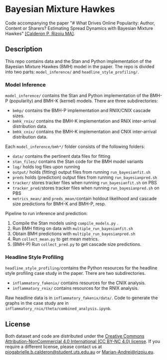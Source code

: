 # Bayesian Mixture Hawkes

Code accompanying the paper "# What Drives Online Popularity: Author, Content or Sharers? Estimating Spread Dynamics with Bayesian Mixture Hawkes" [[Calderon P, Rizoiu MA]](https://arxiv.org/pdf/2406.03390).

## Description

This repo contains data and the Stan and Python implementation of the Bayesian Mixture Hawkes (BMH) model in the paper. The repo is divided into two parts: `model_inference/` and `headline_style_profiling/`.

### Model Inference
`model_inference/` contains the Stan and Python implementation of the BMH-P (popularity) and BMH-K (kernel) models. There are three subdirectories:
* `bmhp/` contains the BMH-P implementation and RNIX/CNIX cascade sizes.
* `bmhk_rnix/` contains the BMH-K implementation and RNIX inter-arrival distribution data.
* `bmhk_cnix/` contains the BMH-K implementation and CNIX inter-arrival distribution data.

Each `model_inference/bmh*/` folder consists of the following folders:
* `data/` contains the pertinent data files for fitting
* `stan_files/` contains the Stan code for the BMH model variants
* `log/` holds log files upon running
* `output/` holds (fitting) output files from running `run_bayesianfit.sh`
* `preds` holds (prediction) output files from running `run_bayesianpred.sh`
* `tracker/` stores tracker files when running `run_bayesianfit.sh` on PBS
* `tracker_pred/`stores tracker files when running `run_bayesianpred.sh` on PBS
* `metrics_mean/` and `preds_mean/`contain holdout likelihood and cascade size predictions for BMH-K and BMH-P, resp.

Pipeline to run inference and prediction:
1. Compile the Stan models using `compile_models.py` .
2. Run BMH fitting on data with `multiple_run_bayesianfit.sh`
3. Obtain BMH predictions with `multiple_run_bayesianpred.sh`
4. Run `collect_mean.py` to get mean metrics.
5. (BMH-P) Run `collect_pred.py` to get cascade size predictions.

### Headline Style Profiling
`headline_style_profiling/`contains the Python resources for the headline style profiling case study in the paper. There are two subdirectories.
- `inflammatory_fakenix/` contains resources for the CNIX analysis.
- `inflammatory_rnix/`  contains resources for the RNIX analysis.

Raw headline data is in `inflammatory_fakenix/data/`.
Code to generate the graphs in the case study are in `inflammatory_rnix/theta/combined_analysis.ipynb`.

## License

Both dataset and code are distributed under the [Creative Commons Attribution-NonCommercial 4.0 International (CC BY-NC 4.0) license](https://creativecommons.org/licenses/by-nc/4.0/). If you require a different license, please contact us at <piogabrielle.b.calderon@student.uts.edu.au> or <Marian-Andrei@rizoiu.eu>.

